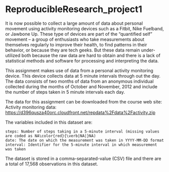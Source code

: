 # ReproducibleResearch_project1

It is now possible to collect a large amount of data about personal movement using activity monitoring devices such as a Fitbit, Nike Fuelband, or Jawbone Up. These type of devices are part of the “quantified self” movement – a group of enthusiasts who take measurements about themselves regularly to improve their health, to find patterns in their behavior, or because they are tech geeks. But these data remain under-utilized both because the raw data are hard to obtain and there is a lack of statistical methods and software for processing and interpreting the data.

This assignment makes use of data from a personal activity monitoring device. This device collects data at 5 minute intervals through out the day. The data consists of two months of data from an anonymous individual collected during the months of October and November, 2012 and include the number of steps taken in 5 minute intervals each day.

The data for this assignment can be downloaded from the course web site: 
Activity monitoring data: https://d396qusza40orc.cloudfront.net/repdata%2Fdata%2Factivity.zip

The variables included in this dataset are:

    steps: Number of steps taking in a 5-minute interval (missing values are coded as NA\color{red}{\verb|NA|}NA)
    date: The date on which the measurement was taken in YYYY-MM-DD format
    interval: Identifier for the 5-minute interval in which measurement was taken

The dataset is stored in a comma-separated-value (CSV) file and there are a total of 17,568 observations in this dataset.
